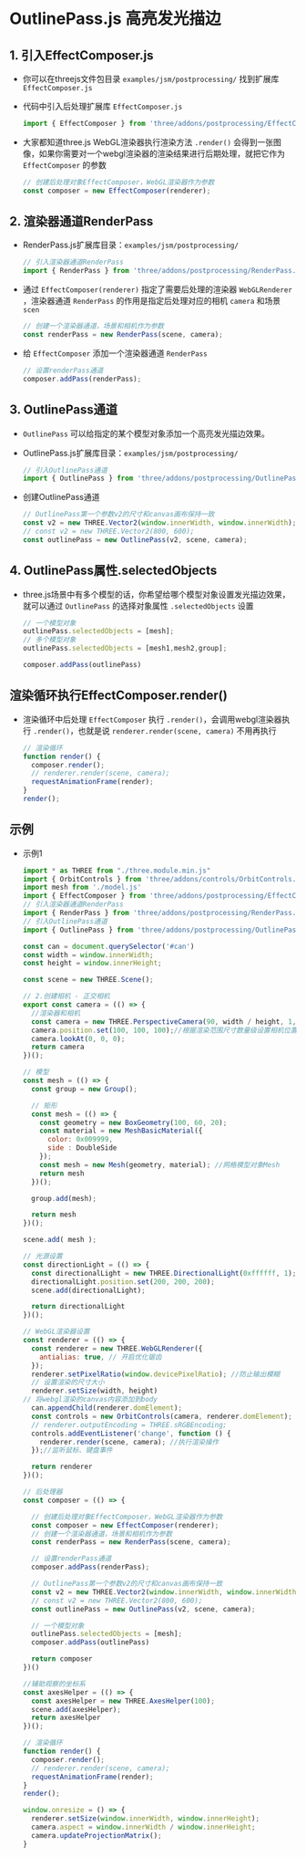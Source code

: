 # OutlinePass.js 高亮发光描边

## 1. 引入EffectComposer.js

+ 你可以在threejs文件包目录 `examples/jsm/postprocessing/` 找到扩展库 `EffectComposer.js`

+ 代码中引入后处理扩展库 `EffectComposer.js`

  ```js
  import { EffectComposer } from 'three/addons/postprocessing/EffectComposer.js';
  ```

+ 大家都知道three.js WebGL渲染器执行渲染方法 `.render()` 会得到一张图像，如果你需要对一个webgl渲染器的渲染结果进行后期处理，就把它作为 `EffectComposer` 的参数

  ```js
  // 创建后处理对象EffectComposer，WebGL渲染器作为参数
  const composer = new EffectComposer(renderer);
  ```

## 2. 渲染器通道RenderPass

+ RenderPass.js扩展库目录：`examples/jsm/postprocessing/`

  ```js
  // 引入渲染器通道RenderPass
  import { RenderPass } from 'three/addons/postprocessing/RenderPass.js';
  ```

+ 通过 `EffectComposer(renderer)` 指定了需要后处理的渲染器 `WebGLRenderer` ，渲染器通道 `RenderPass` 的作用是指定后处理对应的相机 `camera` 和场景 `scen`

  ```js
  // 创建一个渲染器通道，场景和相机作为参数
  const renderPass = new RenderPass(scene, camera);
  ```

+ 给 `EffectComposer` 添加一个渲染器通道 `RenderPass`

  ```js
  // 设置renderPass通道
  composer.addPass(renderPass);
  ```

## 3. OutlinePass通道

+ `OutlinePass` 可以给指定的某个模型对象添加一个高亮发光描边效果。

+ OutlinePass.js扩展库目录：`examples/jsm/postprocessing/`

  ```js
  // 引入OutlinePass通道
  import { OutlinePass } from 'three/addons/postprocessing/OutlinePass.js';
  ```

+ 创建OutlinePass通道

  ```js
  // OutlinePass第一个参数v2的尺寸和canvas画布保持一致
  const v2 = new THREE.Vector2(window.innerWidth, window.innerWidth);
  // const v2 = new THREE.Vector2(800, 600);
  const outlinePass = new OutlinePass(v2, scene, camera);
  ```

## 4. OutlinePass属性.selectedObjects

+ three.js场景中有多个模型的话，你希望给哪个模型对象设置发光描边效果，就可以通过 `OutlinePass` 的选择对象属性 `.selectedObjects` 设置

  ```js
  // 一个模型对象
  outlinePass.selectedObjects = [mesh];
  // 多个模型对象
  outlinePass.selectedObjects = [mesh1,mesh2,group];

  composer.addPass(outlinePass)
  ```

## 渲染循环执行EffectComposer.render()

+ 渲染循环中后处理 `EffectComposer` 执行 `.render()`，会调用webgl渲染器执行 `.render()`，也就是说 `renderer.render(scene, camera)` 不用再执行

  ```js
  // 渲染循环
  function render() {
    composer.render();
    // renderer.render(scene, camera);
    requestAnimationFrame(render);
  }
  render();
  ```

## 示例

+ 示例1

  ```js
  import * as THREE from "./three.module.min.js"
  import { OrbitControls } from 'three/addons/controls/OrbitControls.js';
  import mesh from './model.js'
  import { EffectComposer } from 'three/addons/postprocessing/EffectComposer.js';
  // 引入渲染器通道RenderPass
  import { RenderPass } from 'three/addons/postprocessing/RenderPass.js';
  // 引入OutlinePass通道
  import { OutlinePass } from 'three/addons/postprocessing/OutlinePass.js';

  const can = document.querySelector('#can')
  const width = window.innerWidth;
  const height = window.innerHeight;

  const scene = new THREE.Scene();

  // 2.创建相机 - 正交相机
  export const camera = (() => {
    //渲染器和相机
    const camera = new THREE.PerspectiveCamera(90, width / height, 1, 3000);
    camera.position.set(100, 100, 100);//根据渲染范围尺寸数量级设置相机位置
    camera.lookAt(0, 0, 0);
    return camera
  })();

  // 模型
  const mesh = (() => {
    const group = new Group();

    // 矩形
    const mesh = (() => {
      const geometry = new BoxGeometry(100, 60, 20);
      const material = new MeshBasicMaterial({
        color: 0x009999,
        side : DoubleSide
      });
      const mesh = new Mesh(geometry, material); //网格模型对象Mesh
      return mesh
    })();

    group.add(mesh);

    return mesh
  })();

  scene.add( mesh );

  // 光源设置
  const directionLight = (() => {
    const directionalLight = new THREE.DirectionalLight(0xffffff, 1);
    directionalLight.position.set(200, 200, 200);
    scene.add(directionalLight);

    return directionalLight
  })();

  // WebGL渲染器设置
  const renderer = (() => {
    const renderer = new THREE.WebGLRenderer({
      antialias: true, // 开启优化锯齿
    });
    renderer.setPixelRatio(window.devicePixelRatio); //防止输出模糊
    // 设置渲染的尺寸大小
    renderer.setSize(width, height)
  // 将webgl渲染的canvas内容添加到body
    can.appendChild(renderer.domElement);
    const controls = new OrbitControls(camera, renderer.domElement);
    // renderer.outputEncoding = THREE.sRGBEncoding;
    controls.addEventListener('change', function () {
      renderer.render(scene, camera); //执行渲染操作
    });//监听鼠标、键盘事件

    return renderer
  })();

  // 后处理器
  const composer = (() => {

    // 创建后处理对象EffectComposer，WebGL渲染器作为参数
    const composer = new EffectComposer(renderer);
    // 创建一个渲染器通道，场景和相机作为参数
    const renderPass = new RenderPass(scene, camera);

    // 设置renderPass通道
    composer.addPass(renderPass);

    // OutlinePass第一个参数v2的尺寸和canvas画布保持一致
    const v2 = new THREE.Vector2(window.innerWidth, window.innerWidth);
    // const v2 = new THREE.Vector2(800, 600);
    const outlinePass = new OutlinePass(v2, scene, camera);

    // 一个模型对象
    outlinePass.selectedObjects = [mesh];
    composer.addPass(outlinePass)

    return composer
  })()

  //辅助观察的坐标系
  const axesHelper = (() => {
    const axesHelper = new THREE.AxesHelper(100);
    scene.add(axesHelper);
    return axesHelper
  })();

  // 渲染循环
  function render() {
    composer.render();
    // renderer.render(scene, camera);
    requestAnimationFrame(render);
  }
  render();

  window.onresize = () => {
    renderer.setSize(window.innerWidth, window.innerHeight);
    camera.aspect = window.innerWidth / window.innerHeight;
    camera.updateProjectionMatrix();
  }
  ```

